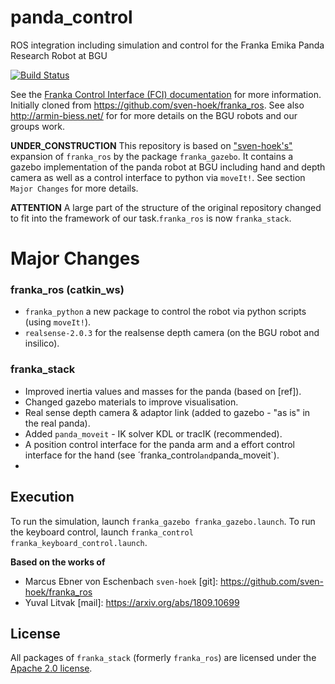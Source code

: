 # panda_control
ROS integration including simulation and control for the Franka Emika Panda Research Robot at BGU

[![Build Status][travis-status]][travis]

See the [Franka Control Interface (FCI) documentation][fci-docs] for more information.
Initially cloned from https://github.com/sven-hoek/franka_ros. See also http://armin-biess.net/ for
for more details on the BGU robots and our groups work.


**UNDER_CONSTRUCTION**
This repository is based on ["sven-hoek's"](https://github.com/sven-hoek/franka_ros) expansion of `franka_ros` by the package `franka_gazebo`. It contains a gazebo implementation of the panda robot at BGU including hand and depth camera as well as a control interface to python via `moveIt!`. See section `Major Changes` for more details.

**ATTENTION**  A large part of the structure of the original repository changed to fit into the framework of our task.`franka_ros` is now `franka_stack`.

# Major Changes
### franka_ros (catkin_ws)
* `franka_python` a new package to control the robot via python scripts (using `moveIt!`).
* `realsense-2.0.3` for the realsense depth camera (on the BGU robot and insilico).
### franka_stack
* Improved inertia values and masses for the panda (based on [ref]).
* Changed gazebo materials to improve visualisation.
* Real sense depth camera & adaptor link (added to gazebo - "as is" in the real panda).
* Added `panda_moveit` - IK solver KDL or tracIK (recommended).
* A position control interface for the panda arm and a effort control interface for the hand (see ´franka_control` and `panda_moveit`).
* 



## Execution
To run the simulation, launch `franka_gazebo franka_gazebo.launch`.
To run the keyboard control, launch `franka_control franka_keyboard_control.launch`.


**Based on the works of**
* Marcus Ebner von Eschenbach `sven-hoek` [git]: https://github.com/sven-hoek/franka_ros 
* Yuval Litvak [mail]: https://arxiv.org/abs/1809.10699


## License

All packages of `franka_stack` (formerly `franka_ros`) are licensed under the [Apache 2.0 license][apache-2.0].

[apache-2.0]: https://www.apache.org/licenses/LICENSE-2.0.html
[fci-docs]: https://frankaemika.github.io/docs
[travis-status]: https://travis-ci.org/frankaemika/franka_ros.svg?branch=kinetic-devel
[travis]: https://travis-ci.org/frankaemika/franka_ros

